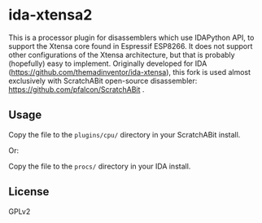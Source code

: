 # ida-xtensa2
This is a processor plugin for disassemblers which use IDAPython API, to support the Xtensa
core found in Espressif ESP8266. It does not support other configurations of the Xtensa
architecture, but that is probably (hopefully) easy to implement.
Originally developed for IDA (https://github.com/themadinventor/ida-xtensa),
this fork is used almost exclusively with ScratchABit open-source
disassembler: https://github.com/pfalcon/ScratchABit .

## Usage
Copy the file to the `plugins/cpu/` directory in your ScratchABit install.

Or:

Copy the file to the `procs/` directory in your IDA install.

## License
GPLv2
